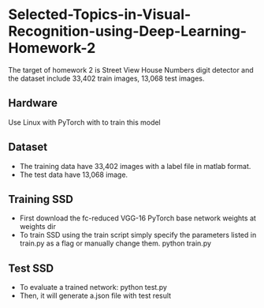 # Selected-Topics-in-Visual-Recognition-using-Deep-Learning-Homework-2
The target of homework 2 is Street View House Numbers digit detector and the dataset include 33,402 train images, 13,068 test images.

## Hardware   
  Use Linux with PyTorch with to train this model  

## Dataset 
  * The training data have 33,402 images with a label file in matlab format.
  * The test data have 13,068 image. 
  
## Training SSD
  * First download the fc-reduced VGG-16 PyTorch base network weights at weights dir
  * To train SSD using the train script simply specify the parameters listed in train.py as a flag or manually change them.
    python train.py
## Test SSD
  * To evaluate a trained network:
    python test.py
  * Then, it will generate a.json file with test result
  
  
